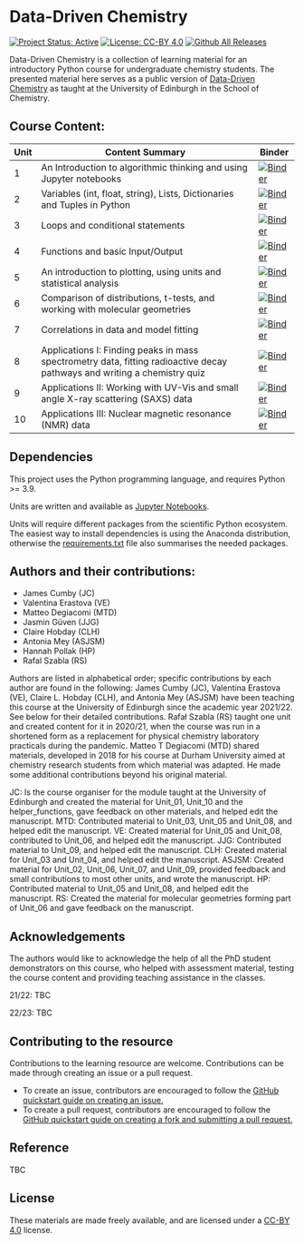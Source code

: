 # Data-Driven Chemistry

[![Project Status: Active](https://www.repostatus.org/badges/latest/active.svg)](https://www.repostatus.org/#active)
[![License: CC-BY 4.0](https://img.shields.io/badge/License-CC--BY%204.0-lightgrey.svg)](https://creativecommons.org/licenses/by/4.0/)
[![Github All Releases](https://img.shields.io/github/downloads/Edinburgh-Chemistry-Teaching/Data-driven-chemistry/total.svg)]()

Data-Driven Chemistry is a collection of learning material for an introductory Python course for undergraduate chemistry students. The presented material here serves as a public version of [Data-Driven Chemistry](http://www.drps.ed.ac.uk/22-23/dpt/cxchem08031.htm) as taught at the University of Edinburgh in the School of Chemistry. 

## Course Content:

| Unit | Content Summary                 | Binder    | 
|------|---------------------------------|-----------|
| 1    |  An Introduction to algorithmic thinking and using Jupyter notebooks               |[![Binder](https://mybinder.org/badge_logo.svg)](https://mybinder.org/v2/gh/Edinburgh-Chemistry-Teaching/Data-driven-chemistry/HEAD?labpath=Unit_01%2FUnit_01_problem_solving_I.ipynb)|
| 2    | Variables (int, float, string), Lists, Dictionaries and Tuples in Python|[![Binder](https://mybinder.org/badge_logo.svg)](https://mybinder.org/v2/gh/Edinburgh-Chemistry-Teaching/Data-driven-chemistry/HEAD?labpath=Unit_02%2FUnit_02_variables_I.ipynb) |
| 3    | Loops and conditional statements                                                 | [![Binder](https://mybinder.org/badge_logo.svg)](https://mybinder.org/v2/gh/Edinburgh-Chemistry-Teaching/Data-driven-chemistry/HEAD?labpath=Unit_03%2FUnit_03_loops_I.ipynb)|
| 4    | Functions and basic Input/Output                                       | [![Binder](https://mybinder.org/badge_logo.svg)](https://mybinder.org/v2/gh/Edinburgh-Chemistry-Teaching/Data-driven-chemistry/HEAD?labpath=Unit_04%2FUnit_04_functions_I.ipynb)|
| 5    | An introduction to plotting, using units and statistical analysis                     | [![Binder](https://mybinder.org/badge_logo.svg)](https://mybinder.org/v2/gh/Edinburgh-Chemistry-Teaching/Data-driven-chemistry/HEAD?labpath=Unit_05%2FUnit_05_I_numerical_data.ipynb) |
| 6    | Comparison of distributions, t-tests, and working with molecular geometries           | [![Binder](https://mybinder.org/badge_logo.svg)](https://mybinder.org/v2/gh/Edinburgh-Chemistry-Teaching/Data-driven-chemistry/HEAD?labpath=Unit_06%2FUnit_06_statistics_I.ipynb) |[![Unit_06](https://colab.research.google.com/assets/colab-badge.svg)](https://colab.research.google.com/github/Edinburgh-Chemistry-Teaching/Data-driven-chemistry/blob/main/Unit_06/Unit_06_statistics_I.ipynb) | 
| 7    | Correlations in data and model fitting                              | [![Binder](https://mybinder.org/badge_logo.svg)](https://mybinder.org/v2/gh/Edinburgh-Chemistry-Teaching/Data-driven-chemistry/HEAD?labpath=Unit_07%2FUnit_07_fitting_I.ipynb)   |
| 8    | Applications I: Finding peaks in mass spectrometry data, fitting radioactive decay pathways and writing a chemistry quiz                                                          | [![Binder](https://mybinder.org/badge_logo.svg)](https://mybinder.org/v2/gh/Edinburgh-Chemistry-Teaching/Data-driven-chemistry/HEAD?labpath=Unit_08%2FUnit_08_Applications_I.ipynb)   |
| 9    | Applications II:  Working with UV-Vis and small angle X-ray scattering (SAXS) data                                                      | [![Binder](https://mybinder.org/badge_logo.svg)](https://mybinder.org/v2/gh/Edinburgh-Chemistry-Teaching/Data-driven-chemistry/HEAD?labpath=Unit_09%2FUnit_09_applications_II_part_I.ipynb)  |
| 10   | Applications III: Nuclear magnetic resonance (NMR) data                                                    | [![Binder](https://mybinder.org/badge_logo.svg)](https://mybinder.org/v2/gh/Edinburgh-Chemistry-Teaching/Data-driven-chemistry/HEAD?labpath=Unit_10%2FUnit_10_NMR_application_student.ipynb)   |

## Dependencies

This project uses the Python programming language, and requires Python >= 3.9.

Units are written and available as [Jupyter Notebooks](https://jupyter.org/).

Units will require different packages from the scientific Python ecosystem. The easiest way to install dependencies is using the Anaconda distribution, otherwise the [requirements.txt](requirements.txt) file also summarises the needed packages. 

## Authors and their contributions:

- James Cumby (JC)
- Valentina Erastova (VE)
- Matteo Degiacomi (MTD)
- Jasmin Güven (JJG)
- Claire Hobday (CLH)
- Antonia Mey (ASJSM)
- Hannah Pollak (HP)
- Rafal Szabla (RS)

Authors are listed in alphabetical order; specific contributions by each author are found in the following: James Cumby (JC), Valentina Erastova (VE), Claire L. Hobday (CLH), and Antonia Mey (ASJSM) have been teaching this course at the University of Edinburgh since the academic year 2021/22. See below for their detailed contributions. Rafał Szabla (RS) taught one unit and created content for it in 2020/21, when the course was run in a shortened form as a replacement for physical chemistry laboratory practicals during the pandemic. Matteo T Degiacomi (MTD) shared materials, developed in 2018 for his course at Durham University aimed at chemistry research students from which material was adapted. He made some additional contributions beyond his original material.

JC: Is the course organiser for the module taught at the University of Edinburgh and created the material for Unit_01, Unit_10 and the helper_functions, gave feedback on other materials, and helped edit the manuscript.
MTD: Contributed material to Unit_03, Unit_05 and Unit_08, and helped edit the manuscript.
VE: Created material for Unit_05 and Unit_08, contributed to Unit_06, and helped edit the manuscript.
JJG: Contributed material to Unit_09, and helped edit the manuscript.
CLH: Created material for Unit_03 and Unit_04, and helped edit the manuscript.
ASJSM: Created material for Unit_02, Unit_06, Unit_07, and Unit_09, provided feedback and small contributions to most other units, and wrote the manuscript.
HP: Contributed material to Unit_05 and  Unit_08, and helped edit the manuscript.
RS: Created the material for molecular geometries forming part of Unit_06 and gave feedback on the manuscript.

## Acknowledgements

The authors would like to acknowledge the help of all the PhD student demonstrators on this course, who helped with assessment material, testing the course content and providing teaching assistance in the classes. 

21/22: TBC

22/23: TBC

## Contributing to the resource

Contributions to the learning resource are welcome. Contributions can be made through creating an issue or a pull request.

- To create an issue, contributors are encouraged to follow the [GitHub quickstart guide on creating an issue.](https://docs.github.com/en/issues/tracking-your-work-with-issues/creating-an-issue)
- To create a pull request, contributors are encouraged to follow the [GitHub quickstart guide on creating a fork and submitting a pull request.](https://docs.github.com/en/get-started/quickstart/contributing-to-projects)

## Reference

TBC

## License

These materials are made freely available, and are licensed under a [CC-BY 4.0](https://creativecommons.org/licenses/by/4.0/) license.
